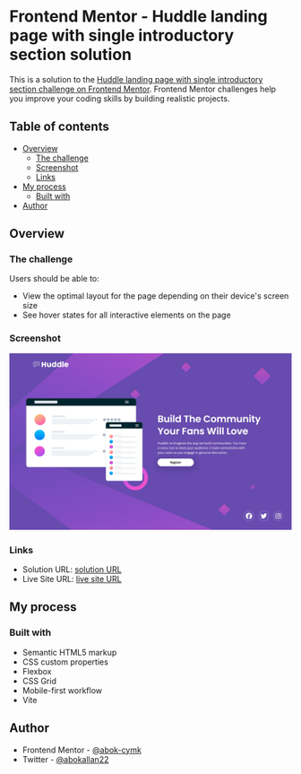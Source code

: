 # Frontend Mentor - Huddle landing page with single introductory section solution

This is a solution to the [Huddle landing page with single introductory section challenge on Frontend Mentor](https://www.frontendmentor.io/challenges/huddle-landing-page-with-a-single-introductory-section-B_2Wvxgi0). Frontend Mentor challenges help you improve your coding skills by building realistic projects. 

## Table of contents

- [Overview](#overview)
  - [The challenge](#the-challenge)
  - [Screenshot](#screenshot)
  - [Links](#links)
- [My process](#my-process)
  - [Built with](#built-with)
- [Author](#author)

## Overview

### The challenge

Users should be able to:

- View the optimal layout for the page depending on their device's screen size
- See hover states for all interactive elements on the page

### Screenshot

![](./screenshot.jpeg)

### Links

- Solution URL: [solution URL](https://github.com/abok-cymk/huddle-landing-page-with-single-introductory-section-master)
- Live Site URL: [live site URL](https://abok-cymk.github.io/huddle-landing-page-with-single-introductory-section-master/)

## My process

### Built with

- Semantic HTML5 markup
- CSS custom properties
- Flexbox
- CSS Grid
- Mobile-first workflow
- Vite

## Author

- Frontend Mentor - [@abok-cymk](https://www.frontendmentor.io/profile/abok-cymk)
- Twitter - [@abokallan22](https://www.twitter.com/abokallan22)

